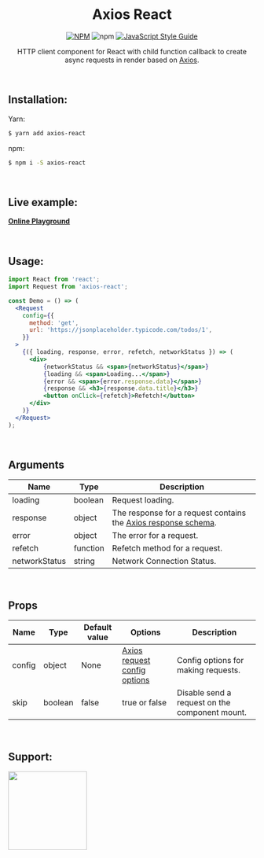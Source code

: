 <div align="center">
  
# Axios React
[![NPM](https://img.shields.io/npm/v/axios-react.svg)](https://www.npmjs.com/package/axios-react)
![npm](https://img.shields.io/npm/dt/axios-react)
[![JavaScript Style Guide](https://img.shields.io/badge/code_style-standard-brightgreen.svg)](https://standardjs.com)

HTTP client component for React with child function callback to create async requests in render based on [Axios](https://github.com/axios/axios).
</div>

<br>

## Installation:
Yarn:
```bash
$ yarn add axios-react
```
npm:
```bash
$ npm i -S axios-react
```

<br>

## Live example:
**[Online Playground](https://stackblitz.com/edit/react-2et9ls)**

<br>

## Usage:

```jsx
import React from 'react';
import Request from 'axios-react';

const Demo = () => (
  <Request
    config={{
      method: 'get',
      url: 'https://jsonplaceholder.typicode.com/todos/1',
    }}
  >
    {({ loading, response, error, refetch, networkStatus }) => (
      <div>
          {networkStatus && <span>{networkStatus}</span>}
          {loading && <span>Loading...</span>}
          {error && <span>{error.response.data}</span>}
          {response && <h3>{response.data.title}</h3>}
          <button onClick={refetch}>Refetch!</button>
      </div>
    )}
  </Request>
);
```

<br>

## Arguments
| Name | Type | Description |
| ---- | ---- | ----------- |
| loading | boolean | Request loading. |
| response | object | The response for a request contains the [Axios response schema](https://github.com/axios/axios#response-schema). |
| error | object | The error for a request. |
| refetch | function | Refetch method for a request. |
| networkStatus | string | Network Connection Status. |

<br>

## Props

| Name | Type | Default value | Options | Description |
| ---- | ---- |------ | ------------- | ----------- |
| config | object | None | [Axios request config options](https://github.com/axios/axios#request-config) | Config options for making requests. |
| skip | boolean | false | true or false | Disable send a request on the component mount. |

<br>

## Support:
<a href="https://www.patreon.com/soroushchehresa">
  <img src="https://c5.patreon.com/external/logo/become_a_patron_button@2x.png" width="160">
</a>
